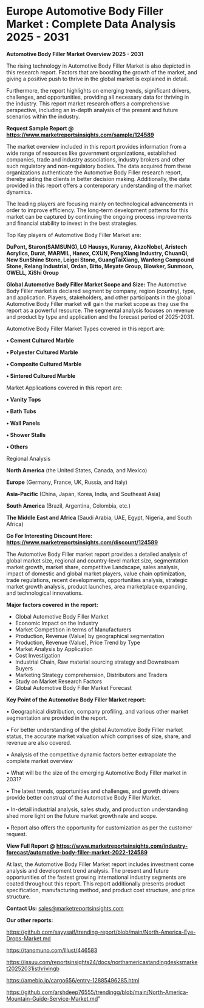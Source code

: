 # Europe Automotive Body Filler Market : Complete Data Analysis 2025 - 2031

<Strong> Automotive Body Filler Market Overview 2025 - 2031</strong>

The rising technology in Automotive Body Filler Market is also depicted in this research report. Factors that are boosting the growth of the market, and giving a positive push to thrive in the global market is explained in detail.

Furthermore, the report highlights on emerging trends, significant drivers, challenges, and opportunities, providing all necessary data for thriving in the industry. This report market research offers a comprehensive perspective, including an in-depth analysis of the present and future scenarios within the industry.

<strong>Request Sample Report @ <a href=https://www.marketreportsinsights.com/sample/124589>https://www.marketreportsinsights.com/sample/124589</a></strong>

The market overview included in this report provides information from a wide range of resources like government organizations, established companies, trade and industry associations, industry brokers and other such regulatory and non-regulatory bodies. The data acquired from these organizations authenticate the Automotive Body Filler research report, thereby aiding the clients in better decision making. Additionally, the data provided in this report offers a contemporary understanding of the market dynamics.

The leading players are focusing mainly on technological advancements in order to improve efficiency. The long-term development patterns for this market can be captured by continuing the ongoing process improvements and financial stability to invest in the best strategies.

Top Key players of Automotive Body Filler Market are:

<strong>DuPont, Staron(SAMSUNG), LG Hausys, Kuraray, AkzoNobel, Aristech Acrylics, Durat, MARMIL, Hanex, CXUN, PengXiang Industry, ChuanQi, New SunShine Stone, Leigei Stone, GuangTaiXiang, Wanfeng Compound Stone, Relang Industrial, Ordan, Bitto, Meyate Group, Blowker, Sunmoon, OWELL, XiShi Group</strong>

<strong><b>Global Automotive Body Filler Market Scope and Size:</b></strong>
The Automotive Body Filler market is declared segment by company, region (country), type, and application. Players, stakeholders, and other participants in the global Automotive Body Filler market will gain the market scope as they use the report as a powerful resource. The segmental analysis focuses on revenue and product by type and application and the forecast period of 2025-2031.

Automotive Body Filler Market Types covered in this report are:

<strong>• Cement Cultured Marble

• Polyester Cultured Marble

• Composite Cultured Marble

• Sintered Cultured Marble</strong>

Market Applications covered in this report are:

<strong>• Vanity Tops

• Bath Tubs

• Wall Panels

• Shower Stalls

• Others</strong> 

Regional Analysis

<strong>North America</strong> (the United States, Canada, and Mexico)

<strong>Europe</strong> (Germany, France, UK, Russia, and Italy)

<strong>Asia-Pacific</strong> (China, Japan, Korea, India, and Southeast Asia)

<strong>South America</strong> (Brazil, Argentina, Colombia, etc.)

<strong>The Middle East and Africa</strong> (Saudi Arabia, UAE, Egypt, Nigeria, and South Africa)

<strong>Go For Interesting Discount Here: <a href=https://www.marketreportsinsights.com/discount/124589>https://www.marketreportsinsights.com/discount/124589</a></strong>

The Automotive Body Filler market report provides a detailed analysis of global market size, regional and country-level market size, segmentation market growth, market share, competitive Landscape, sales analysis, impact of domestic and global market players, value chain optimization, trade regulations, recent developments, opportunities analysis, strategic market growth analysis, product launches, area marketplace expanding, and technological innovations.

<strong><b>Major factors covered in the report:</b></strong>
<ul>
  <li>Global Automotive Body Filler Market </li>
  <li>Economic Impact on the Industry</li>
  <li>Market Competition in terms of Manufacturers</li>
  <li>Production, Revenue (Value) by geographical segmentation</li>
  <li>Production, Revenue (Value), Price Trend by Type</li>
  <li>Market Analysis by Application</li>
  <li>Cost Investigation</li>
  <li>Industrial Chain, Raw material sourcing strategy and Downstream Buyers</li>
  <li>Marketing Strategy comprehension, Distributors and Traders</li>
  <li>Study on Market Research Factors</li>
  <li>Global Automotive Body Filler Market Forecast</li>
</ul>

<strong><b>Key Point of the Automotive Body Filler Market report:</b></strong>

• Geographical distribution, company profiling, and various other market segmentation are provided in the report.

• For better understanding of the global Automotive Body Filler market status, the accurate market valuation which comprises of size, share, and revenue are also covered.

• Analysis of the competitive dynamic factors better extrapolate the complete market overview

• What will be the size of the emerging Automotive Body Filler market in 2031?

• The latest trends, opportunities and challenges, and growth drivers provide better construal of the Automotive Body Filler Market.

• In-detail industrial analysis, sales study, and production understanding shed more light on the future market growth rate and scope.

• Report also offers the opportunity for customization as per the customer request.

<strong><b>View Full Report @ <a href=https://www.marketreportsinsights.com/industry-forecast/automotive-body-filler-market-2022-124589>https://www.marketreportsinsights.com/industry-forecast/automotive-body-filler-market-2022-124589</a></b></strong>


At last, the Automotive Body Filler Market report includes investment come analysis and development trend analysis. The present and future opportunities of the fastest growing international industry segments are coated throughout this report. This report additionally presents product specification, manufacturing method, and product cost structure, and price structure.

<strong>Contact Us:</strong>
sales@marketreportsinsights.com

<strong>Our other reports:</strong>

<a href=https://github.com/sayysaif/trending-report/blob/main/North-America-Eye-Drops-Market.md>https://github.com/sayysaif/trending-report/blob/main/North-America-Eye-Drops-Market.md</a>

<a href=https://tanomuno.com/illust/446583>https://tanomuno.com/illust/446583</a>

<a href=https://issuu.com/reportsinsights24/docs/northamericastandingdesksmarket20252031isthrivingb>https://issuu.com/reportsinsights24/docs/northamericastandingdesksmarket20252031isthrivingb</a>

<a href=https://ameblo.jp/cargo656/entry-12885496285.html>https://ameblo.jp/cargo656/entry-12885496285.html</a>

<a href=https://github.com/arshdeep76555/trendingg/blob/main/North-America-Mountain-Guide-Service-Market.md>https://github.com/arshdeep76555/trendingg/blob/main/North-America-Mountain-Guide-Service-Market.md</a>"
